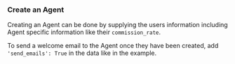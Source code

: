 ### Create an Agent

Creating an Agent can be done by supplying the users information including Agent specific information
like their `commission_rate`.

To send a welcome email to the Agent once they have been created, add `'send_emails': True` in the data like in the 
example.
